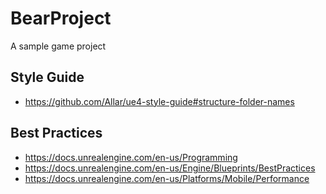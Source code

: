 # BearProject
A sample game project

## Style Guide
- https://github.com/Allar/ue4-style-guide#structure-folder-names

## Best Practices
- https://docs.unrealengine.com/en-us/Programming
- https://docs.unrealengine.com/en-us/Engine/Blueprints/BestPractices
- https://docs.unrealengine.com/en-us/Platforms/Mobile/Performance
